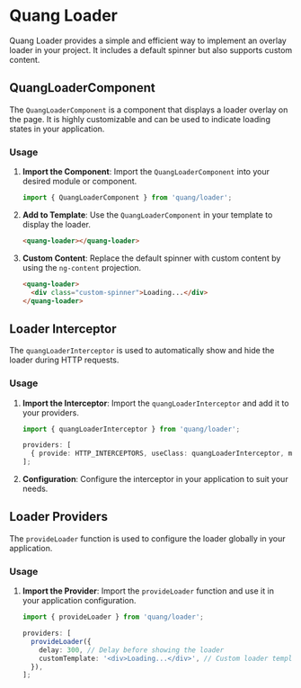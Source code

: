 # Quang Loader

Quang Loader provides a simple and efficient way to implement an overlay loader in your project. It includes a default spinner but also supports custom content.

## QuangLoaderComponent

The `QuangLoaderComponent` is a component that displays a loader overlay on the page. It is highly customizable and can be used to indicate loading states in your application.

### Usage

1. **Import the Component**:
   Import the `QuangLoaderComponent` into your desired module or component.

   ```typescript
   import { QuangLoaderComponent } from 'quang/loader';
   ```

2. **Add to Template**:
   Use the `QuangLoaderComponent` in your template to display the loader.

   ```html
   <quang-loader></quang-loader>
   ```

3. **Custom Content**:
   Replace the default spinner with custom content by using the `ng-content` projection.

   ```html
   <quang-loader>
     <div class="custom-spinner">Loading...</div>
   </quang-loader>
   ```

## Loader Interceptor

The `quangLoaderInterceptor` is used to automatically show and hide the loader during HTTP requests.

### Usage

1. **Import the Interceptor**:
   Import the `quangLoaderInterceptor` and add it to your providers.

   ```typescript
   import { quangLoaderInterceptor } from 'quang/loader';

   providers: [
     { provide: HTTP_INTERCEPTORS, useClass: quangLoaderInterceptor, multi: true },
   ];
   ```

2. **Configuration**:
   Configure the interceptor in your application to suit your needs.

## Loader Providers

The `provideLoader` function is used to configure the loader globally in your application.

### Usage

1. **Import the Provider**:
   Import the `provideLoader` function and use it in your application configuration.

   ```typescript
   import { provideLoader } from 'quang/loader';

   providers: [
     provideLoader({
       delay: 300, // Delay before showing the loader
       customTemplate: '<div>Loading...</div>', // Custom loader template
     }),
   ];
   ```
